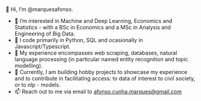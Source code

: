 👋 Hi, I’m @marquesafonso.

- 👀 I’m interested in Machine and Deep Learning, Economics and Statistics - with a BSc in Economics and a MSc in Analysis and Engineering of Big Data.
- 🌱 I code primarily in Python, SQL and ocasionally in Javascript/Typescript.
- 📗 My experience encompasses web scraping, databases, natural language processing (in particular named entity recognition and topic modelling).
- 🎯 Currently, I am building hobby projects to showcase my experience and to contribute in facilitating access: to data of interest to civil society, or to nlp - models.
- 📫 Reach out to me via email to afonso.cunha.marques@gmail.com

<!---
marquesafonso/marquesafonso is a ✨ special ✨ repository because its `README.md` (this file) appears on your GitHub profile.
You can click the Preview link to take a look at your changes.
--->
